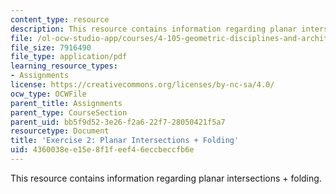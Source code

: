 ```yaml
---
content_type: resource
description: This resource contains information regarding planar intersections + folding.
file: /ol-ocw-studio-app/courses/4-105-geometric-disciplines-and-architecture-skills-reciprocal-methodologies-fall-2012/4360038ee15e8f1feef46eccbeccfb6e_MIT4_105F12_ex2-intrnFold.pdf
file_size: 7916490
file_type: application/pdf
learning_resource_types:
- Assignments
license: https://creativecommons.org/licenses/by-nc-sa/4.0/
ocw_type: OCWFile
parent_title: Assignments
parent_type: CourseSection
parent_uid: bb5f9d52-3e26-f2a6-22f7-28050421f5a7
resourcetype: Document
title: 'Exercise 2: Planar Intersections + Folding'
uid: 4360038e-e15e-8f1f-eef4-6eccbeccfb6e
---
```

This resource contains information regarding planar intersections + folding.